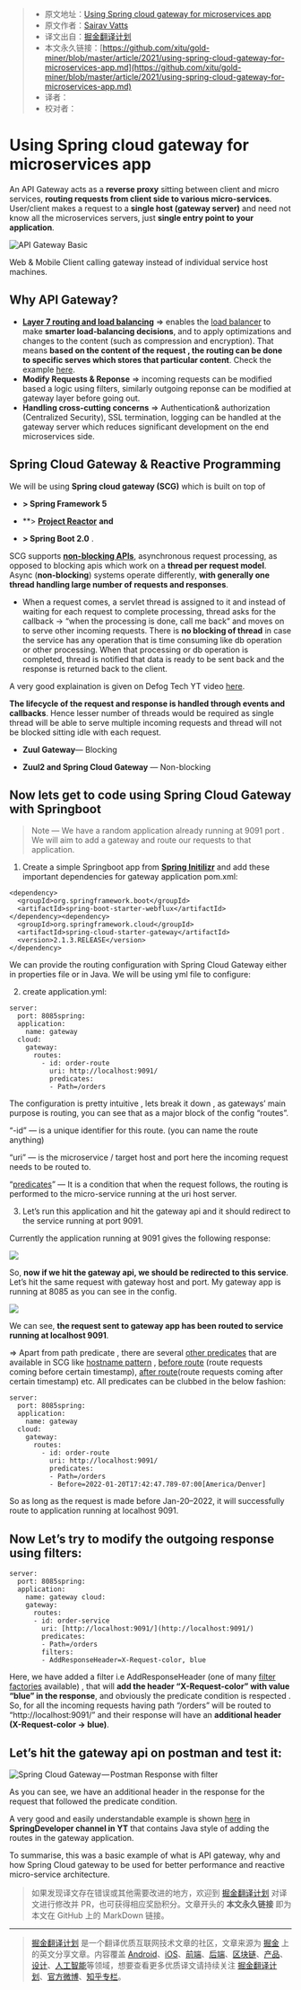 > * 原文地址：[Using Spring cloud gateway for microservices app](https://sairavvatts.medium.com/using-spring-cloud-gateway-for-microservices-app-40985e8351)
> * 原文作者：[Sairav Vatts](https://sairavvatts.medium.com/)
> * 译文出自：[掘金翻译计划](https://github.com/xitu/gold-miner)
> * 本文永久链接：[https://github.com/xitu/gold-miner/blob/master/article/2021/using-spring-cloud-gateway-for-microservices-app.md](https://github.com/xitu/gold-miner/blob/master/article/2021/using-spring-cloud-gateway-for-microservices-app.md)
> * 译者：
> * 校对者：

# Using Spring cloud gateway for microservices app

An API Gateway acts as a **reverse proxy** sitting between client and micro services, **routing requests from client side to various micro-services**. User/client makes a request to a **single host (gateway server)** and need not know all the microservices servers, just **single entry point to your application**.

![API Gateway Basic](https://miro.medium.com/max/1106/1*eC8sTN553I4wPpGDo_L4gg.png)

Web & Mobile Client calling gateway instead of individual service host machines.

## Why API Gateway?

* [**Layer 7 routing and load balancing**](https://www.nginx.com/resources/glossary/layer-7-load-balancing/) =\> enables the [load balancer](https://www.nginx.com/resources/glossary/load-balancing/) to make **smarter load‑balancing decisions**, and to apply optimizations and changes to the content (such as compression and encryption). That means **based on the content of the request , the routing can be done to specific serves which stores that particular content**. Check the example [here](https://www.nginx.com/resources/glossary/layer-7-load-balancing/).
* **Modify Requests & Reponse** =\> incoming requests can be modified based a logic using filters, similarly outgoing reponse can be modified at gateway layer before going out.
* **Handling cross-cutting concerns** =\> Authentication& authorization (Centralized Security), SSL termination, logging can be handled at the gateway server which reduces significant development on the end microservices side.

## Spring Cloud Gateway & Reactive Programming

We will be using **Spring cloud gateway (**SCG**)** which is built on top of

- **\> Spring Framework 5**

- **\> [**Project Reactor**](https://projectreactor.io/) **and**

- **\> Spring Boot 2.0** .

SCG supports [**non-blocking APIs**](https://stackoverflow.com/a/56806022/3820753), asynchronous request processing, as opposed to blocking apis which work on a **thread per request model**. Async (**non-blocking**) systems operate differently, **with generally one thread handling large number of requests and responses**.

* When a request comes, a servlet thread is assigned to it and instead of waiting for each request to complete processing, thread asks for the callback → “when the processing is done, call me back“ and moves on to serve other incoming requests. There is **no blocking of thread** in case the service has any operation that is time consuming like db operation or other processing. When that processing or db operation is completed, thread is notified that data is ready to be sent back and the response is returned back to the client.

A very good explaination is given on Defog Tech YT video [here](https://youtu.be/M3jNn3HMeWg?t=182).

**The lifecycle of the request and response is handled through events and callbacks**. Hence lesser number of threads would be required as single thread will be able to serve multiple incoming requests and thread will not be blocked sitting idle with each request.

- **Zuul Gateway**— Blocking

- **Zuul2 and Spring Cloud Gateway** — Non-blocking

## Now lets get to code using Spring Cloud Gateway with Springboot

> Note — We have a random application already running at 9091 port . We will aim to add a gateway and route our requests to that application.

1. Create a simple Springboot app from [**Spring Initilizr**](https://start.spring.io/) and add these important dependencies for gateway application pom.xml:

```
<dependency>    
  <groupId>org.springframework.boot</groupId>  
  <artifactId>spring-boot-starter-webflux</artifactId>  
</dependency><dependency>  
  <groupId>org.springframework.cloud</groupId>  
  <artifactId>spring-cloud-starter-gateway</artifactId>         
  <version>2.1.3.RELEASE</version>  
</dependency>
```

We can provide the routing configuration with Spring Cloud Gateway either in properties file or in Java. We will be using yml file to configure:

2. create application.yml:

```
server:  
  port: 8085spring:  
  application:  
    name: gateway     
  cloud:       
    gateway:         
      routes:         
        - id: order-route          
          uri: http://localhost:9091/  
          predicates:                                                                
          - Path=/orders
```

The configuration is pretty intuitive , lets break it down , as gateways’ main purpose is routing, you can see that as a major block of the config “routes”.

“-id” — is a unique identifier for this route. (you can name the route anything)

“uri” — is the microservice / target host and port here the incoming request needs to be routed to.

“[predicates](https://cloud.spring.io/spring-cloud-gateway/reference/html/#gateway-request-predicates-factories)” — It is a condition that when the request follows, the routing is performed to the micro-service running at the uri host server.

3. Let’s run this application and hit the gateway api and it should redirect to the service running at port 9091.

Currently the application running at 9091 gives the following response:

![](https://miro.medium.com/max/2740/1*XSn2FBqIR_B5jYgmxSS6RA.png)

So, **now if we hit the gateway api, we should be redirected to this service**. Let’s hit the same request with gateway host and port. My gateway app is running at 8085 as you can see in the config.

![](https://miro.medium.com/max/2748/1*CtL5gwmxOjkM8msNaWFnWQ.png)

We can see, **the request sent to gateway app has been routed to service running at localhost 9091**.

=\> Apart from path predicate , there are several [other predicates](https://cloud.spring.io/spring-cloud-gateway/reference/html/#gateway-request-predicates-factories) that are available in SCG like [hostname pattern](https://cloud.spring.io/spring-cloud-gateway/reference/html/#the-host-route-predicate-factory) , [before route](https://cloud.spring.io/spring-cloud-gateway/reference/html/#the-before-route-predicate-factory) (route requests coming before certain timestamp), [after route](https://cloud.spring.io/spring-cloud-gateway/reference/html/#the-after-route-predicate-factory)(route requests coming after certain timestamp) etc. All predicates can be clubbed in the below fashion:

```
server:  
  port: 8085spring:  
  application:  
    name: gateway     
  cloud:       
    gateway:         
      routes:         
        - id: order-route          
          uri: http://localhost:9091/  
          predicates:                                                                
          - Path=/orders  
          - Before=2022-01-20T17:42:47.789-07:00[America/Denver]
```

So as long as the request is made before Jan-20–2022, it will successfully route to application running at localhost 9091.

## Now Let’s try to modify the outgoing response using filters:

```
server:  
  port: 8085spring:  
  application:  
    name: gateway cloud:  
    gateway:  
      routes:  
      - id: order-service  
        uri: [http://localhost:9091/](http://localhost:9091/)  
        predicates:  
        - Path=/orders  
        filters:  
        - AddResponseHeader=X-Request-color, blue
```

Here, we have added a filter i.e AddResponseHeader (one of many [filter factories](https://cloud.spring.io/spring-cloud-gateway/reference/html/#gatewayfilter-factories) available) , that will **add the header “X-Request-color” with value “blue” in the response**, and obviously the predicate condition is respected . So, for all the incoming requests having path “/orders” will be routed to “http://localhost:9091/” and their response will have an **additional header (X-Request-color -> blue)**.

## Let’s hit the gateway api on postman and test it:

![Spring Cloud Gateway — Postman Response with filter](https://miro.medium.com/max/2736/1*viJfGCzHXiylRzFQjN-9CQ.png)

As you can see, we have an additional header in the response for the request that followed the predicate condition.

A very good and easily understandable example is shown [here](https://youtu.be/puIJ1Mn9_LE?t=753) in **SpringDeveloper channel in YT** that contains Java style of adding the routes in the gateway application.

To summarise, this was a basic example of what is API gateway, why and how Spring Cloud gateway to be used for better performance and reactive micro-service architecture.

> 如果发现译文存在错误或其他需要改进的地方，欢迎到 [掘金翻译计划](https://github.com/xitu/gold-miner) 对译文进行修改并 PR，也可获得相应奖励积分。文章开头的 **本文永久链接** 即为本文在 GitHub 上的 MarkDown 链接。

---

> [掘金翻译计划](https://github.com/xitu/gold-miner) 是一个翻译优质互联网技术文章的社区，文章来源为 [掘金](https://juejin.im) 上的英文分享文章。内容覆盖 [Android](https://github.com/xitu/gold-miner#android)、[iOS](https://github.com/xitu/gold-miner#ios)、[前端](https://github.com/xitu/gold-miner#前端)、[后端](https://github.com/xitu/gold-miner#后端)、[区块链](https://github.com/xitu/gold-miner#区块链)、[产品](https://github.com/xitu/gold-miner#产品)、[设计](https://github.com/xitu/gold-miner#设计)、[人工智能](https://github.com/xitu/gold-miner#人工智能)等领域，想要查看更多优质译文请持续关注 [掘金翻译计划](https://github.com/xitu/gold-miner)、[官方微博](http://weibo.com/juejinfanyi)、[知乎专栏](https://zhuanlan.zhihu.com/juejinfanyi)。
